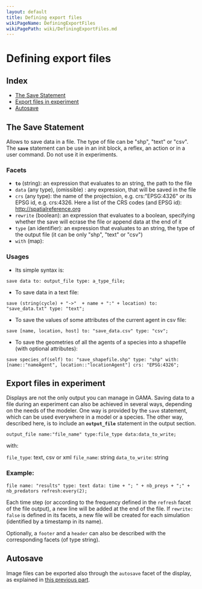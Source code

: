 ```yaml
---
layout: default
title: Defining export files
wikiPageName: DefiningExportFiles
wikiPagePath: wiki/DefiningExportFiles.md
---
```

[//]: # (startConcept|export_files)
[//]: # (keyword|concept_file)
[//]: # (keyword|concept_load_file)
# Defining export files

## Index

* [The Save Statement](#the-save-statement)
* [Export files in experiment](#export-files-in-experiment)
* [Autosave](#autosave)

## The Save Statement

[//]: # (keyword|statement_save)
Allows to save data in a file. The type of file can be "shp", "text" or "csv". The **`save`** statement can be use in an init block, a reflex, an action or in a user command. Do not use it in experiments.

### Facets 

  * **`to`** (string): an expression that evaluates to an string, the path to the file
  * `data` (any type), (omissible) : any expression, that will be saved in the file
  * `crs` (any type): the name of the projectsion, e.g. crs:"EPSG:4326" or its EPSG id, e.g. crs:4326. Here a list of the CRS codes (and EPSG id): http://spatialreference.org
  * `rewrite` (boolean): an expression that evaluates to a boolean, specifying whether the save will ecrase the file or append data at the end of it
  * `type` (an identifier): an expression that evaluates to an string, the type of the output file (it can be only "shp", "text" or "csv")
  * `with` (map):  

### Usages

* Its simple syntax is:

```
save data to: output_file type: a_type_file;
```

[//]: # (keyword|concept_text)
* To save data in a text file:

```
save (string(cycle) + "->"  + name + ":" + location) to: "save_data.txt" type: "text";
```

[//]: # (keyword|concept_csv)
* To save the values of some attributes of the current agent in csv file:

```
save [name, location, host] to: "save_data.csv" type: "csv";
```

[//]: # (keyword|concept_shapefile)
* To save the geometries of all the agents of a species into a shapefile (with optional attributes):

```
save species_of(self) to: "save_shapefile.shp" type: "shp" with: [name::"nameAgent", location::"locationAgent"] crs: "EPSG:4326";
```

## Export files in experiment

[//]: # (keyword|statement_output_file)
Displays are not the only output you can manage in GAMA. Saving data to a file during an experiment can also be achieved in several ways, depending on the needs of the modeler. One way is provided by the `save` statement, which can be used everywhere in a model or a species. The other way, described here, is to include an **`output_file`** statement in the output section.

```
output_file name:"file_name" type:file_type data:data_to_write; 
```

with:

`file_type`: text, csv or xml
`file_name`: string
`data_to_write`: string

### Example:

```
file name: "results" type: text data: time + "; " + nb_preys + ";" + nb_predators refresh:every(2);  
```

Each time step (or according to the frequency defined in the `refresh` facet of the file output), a new line will be added at the end of the file. If `rewrite: false` is defined in its facets, a new file will be created for each simulation (identified by a timestamp in its name).

Optionally, a `footer` and a `header` can also be described with the corresponding facets (of type string).

## Autosave

[//]: # (keyword|concept_autosave)
Image files can be exported also through the `autosave` facet of the display, as explained in [this previous part](DefiningDisplaysGeneralities#displays-and-layers).

[//]: # (endConcept|export_files)
